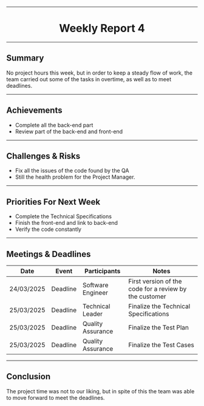 
<div align="center">

---

# Weekly Report 4 


</div>

---

## Summary  

No project hours this week, but in order to keep a steady flow of work, the team carried out some of the tasks in overtime, as well as to meet deadlines.

---

## Achievements  

- Complete all the back-end part
- Review part of the back-end and front-end


---

## Challenges & Risks  

- Fix all the issues of the code found by the QA
- Still the health problem for the Project Manager.

---

## Priorities For Next Week  

- Complete the Technical Specifications
- Finish the front-end and link to back-end
- Verify the code constantly

---

## Meetings & Deadlines  

| Date       | Event     | Participants       | Notes                                                   |
|------------|-----------|------------------- |-------------------------------------------------------- |
| 24/03/2025 | Deadline  | Software Engineer  | First version of the code for a review by the customer  |
| 25/03/2025 | Deadline  | Technical Leader   | Finalize the Technical Specifications                   |
| 25/03/2025 | Deadline  | Quality Assurance  | Finalize the Test Plan                                  |
| 25/03/2025 | Deadline  | Quality Assurance  | Finalize the Test Cases                                 |

---

## Conclusion  

The project time was not to our liking, but in spite of this the team was able to move forward to meet the deadlines.